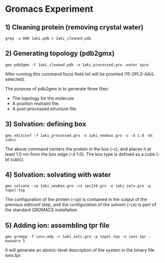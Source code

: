 # Gromacs Experiment



## 1) Cleaning protein (removing crystal water)

```
grep -v HOH 1aki.pdb > 1aki_cleaned.pdb
```



## 2) Generating topology (pdb2gmx)

```
gmx pdb2gmx -f 1aki_cleaned.pdb -o 1aki_processed.gro -water spce
```

After running this command force field list will be promted (15 OPLS-AA/L selected).

The purpose of pdb2gmx is to generate three files:

- The topology for the molecule.
- A position restraint file.
- A post-processed structure file.



## 3) Solvation: defining box 

```
gmx editconf -f 1aki_processed.gro -o 1aki_newbox.gro -c -d 1.0 -bt cubic
```

The above command centers the protein in the box (-c), and places it at least 1.0 nm from the box edge (-d 1.0). The box type is defined as a cube (-bt cubic). 



## 4) Solvation: solvating with water

```
gmx solvate -cp 1aki_newbox.gro -cs spc216.gro -o 1aki_solv.gro -p topol.top
```

The configuration of the protein (-cp) is contained in the output of the previous editconf step, and the configuration of the solvent (-cs) is part of the standard GROMACS installation. 



## 5) Adding ion: assembling tpr file

```
gmx grompp -f ions.mdp -c 1aki_solv.gro -p topol.top -o ions.tpr -maxwarn 5
```

It will generate an atomic-level description of the system in the binary file ions.tpr.



